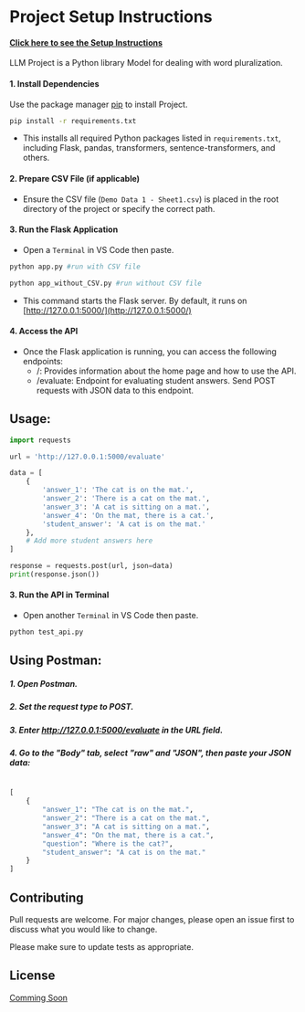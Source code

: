 # Project Setup Instructions 
#### [Click here to see the Setup Instructions](https://shazidnawasshovon.github.io/LLM-API/)
LLM Project is a Python library Model for dealing with word pluralization.

#### 1. Install Dependencies

Use the package manager [pip](https://pip.pypa.io/en/stable/) to install Project.

```bash
pip install -r requirements.txt
```
* This installs all required Python packages listed in `requirements.txt`, including Flask, pandas, transformers, sentence-transformers, and others.

#### 2. Prepare CSV File (if applicable)
* Ensure the CSV file (`Demo Data 1 - Sheet1.csv`) is placed in the root directory of the project or specify the correct path.
#### 3. Run the Flask Application
* Open a `Terminal` in VS Code then paste.

```python
python app.py #run with CSV file
```
```python
python app_without_CSV.py #run without CSV file
```
* This command starts the Flask server. By default, it runs on [http://127.0.0.1:5000/](http://127.0.0.1:5000/)
#### 4. Access the API
* Once the Flask application is running, you can access the following endpoints:
  * /: Provides information about the home page and how to use the API.
  * /evaluate: Endpoint for evaluating student answers. Send POST requests with JSON data to this endpoint.
## Usage:
```python
import requests

url = 'http://127.0.0.1:5000/evaluate'

data = [
    {
        'answer_1': 'The cat is on the mat.',
        'answer_2': 'There is a cat on the mat.',
        'answer_3': 'A cat is sitting on a mat.',
        'answer_4': 'On the mat, there is a cat.',
        'student_answer': 'A cat is on the mat.'
    },
    # Add more student answers here
]

response = requests.post(url, json=data)
print(response.json())
```
#### 3. Run the API in Terminal
* Open another `Terminal` in VS Code then paste.
```python
python test_api.py
```

## Using Postman:

##### 1. Open Postman.
##### 2. Set the request type to POST.
##### 3. Enter http://127.0.0.1:5000/evaluate in the URL field.
##### 4. Go to the "Body" tab, select "raw" and "JSON", then paste your JSON data:
```python

[
    {
        "answer_1": "The cat is on the mat.",
        "answer_2": "There is a cat on the mat.",
        "answer_3": "A cat is sitting on a mat.",
        "answer_4": "On the mat, there is a cat.",
        "question": "Where is the cat?",
        "student_answer": "A cat is on the mat."
    }
]

```

## Contributing

Pull requests are welcome. For major changes, please open an issue first
to discuss what you would like to change.

Please make sure to update tests as appropriate.

## License

[Comming Soon](https://)
